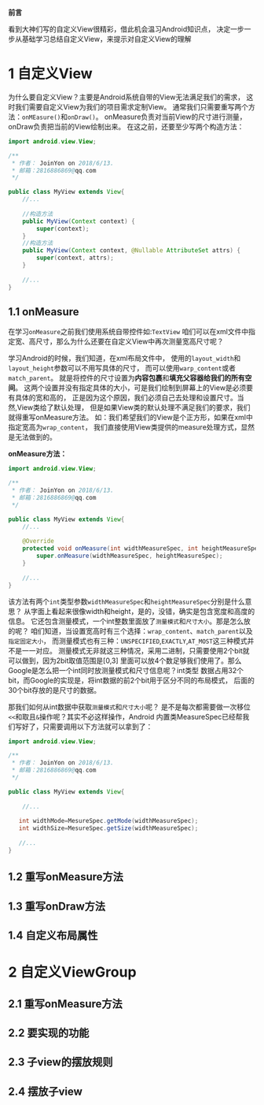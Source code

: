**前言**

看到大神们写的自定义View很精彩，借此机会温习Android知识点，
决定一步一步从基础学习总结自定义View，来提示对自定义View的理解

# 1 自定义View
为什么要自定义View？主要是Android系统自带的View无法满足我们的需求，
这时我们需要自定义View为我们的项目需求定制View。
通常我们只需要重写两个方法：`onMEasure()`和`onDraw()`。
onMeasure负责对当前View的尺寸进行测量，onDraw负责把当前的View绘制出来。
在这之前，还要至少写两个构造方法：
````java
import android.view.View;

/**
 * 作者： JoinYon on 2018/6/13.
 * 邮箱：2816886869@qq.com
 */

public class MyView extends View{
    //...
    
    //构造方法
    public MyView(Context context) {
        super(context);
    }
    //构造方法
    public MyView(Context context, @Nullable AttributeSet attrs) {
        super(context, attrs);
    }
    
    //...
}
````
## 1.1 onMeasure
在学习`onMeasure`之前我们使用系统自带控件如:`TextView`
咱们可以在xml文件中指定宽、高尺寸，那么为什么还要在自定义View中再次测量宽高尺寸呢？

学习Android的时候，我们知道，在xml布局文件中，
使用的`layout_width`和`layout_height`参数可以不用写具体的尺寸，
而可以使用`warp_content`或者`match_parent`。
就是将控件的尺寸设置为**内容包裹**和**填充父容器给我们的所有空间**。
这两个设置并没有指定具体的大小，可是我们绘制到屏幕上的View是必须要有具体的宽和高的，
正是因为这个原因，我们必须自己去处理和设置尺寸。当然,View类给了默认处理，
但是如果View类的默认处理不满足我们的要求，我们就得重写onMeasure方法。
如：我们希望我们的View是个正方形，如果在xml中指定宽高为`wrap_content`，
我们直接使用View类提供的measure处理方式，显然是无法做到的。

**onMeasure方法：**
````java
import android.view.View;

/**
 * 作者： JoinYon on 2018/6/13.
 * 邮箱：2816886869@qq.com
 */

public class MyView extends View{
    //...
    
    @Override
    protected void onMeasure(int widthMeasureSpec, int heightMeasureSpec) {
        super.onMeasure(widthMeasureSpec, heightMeasureSpec);
    }
    
    //...
}

````
该方法有两个`int`类型参数`widthMeasureSpec`和`heightMeasureSpec`分别是什么意思？
从字面上看起来很像width和height，是的，没错，确实是包含宽度和高度的信息。
它还包含测量模式，一个int整数里面放了`测量模式`和`尺寸大小`。那是怎么放的呢？
咱们知道，当设置宽高时有三个选择：`wrap_content`、`match_parent`以及`指定固定大小`，
而测量模式也有三种：`UNSPECIFIED`,`EXACTLY`,`AT_MOST`这三种模式并不是一一对应。
测量模式无非就这三种情况，采用二进制，只需要使用2个bit就可以做到，因为2bit取值范围是\[0,3]
里面可以放4个数足够我们使用了。那么Google是怎么把一个int同时放测量模式和尺寸信息呢？int类型
数据占用32个bit，而Google的实现是，将int数据的前2个bit用于区分不同的布局模式，
后面的30个bit存放的是尺寸的数据。

那我们如何从int数据中获取`测量模式`和`尺寸大小`呢？
是不是每次都需要做一次移位`<<`和取且`&`操作呢？其实不必这样操作，Android
内置类MeasureSpec已经帮我们写好了，只需要调用以下方法就可以拿到了：
````java
import android.view.View;

/**
 * 作者： JoinYon on 2018/6/13.
 * 邮箱：2816886869@qq.com
 */

public class MyView extends View{
    
    //...
    
   int widthMode=MesureSpec.getMode(widthMeasureSpec); 
   int widthSize=MesureSpec.getSize(widthMeasureSpec);
   
   //...
}

````



## 1.2 重写onMeasure方法

## 1.3 重写onDraw方法

## 1.4 自定义布局属性
 

# 2 自定义ViewGroup

## 2.1 重写onMeasure方法

## 2.2 要实现的功能

## 2.3 子view的摆放规则

## 2.4 摆放子view